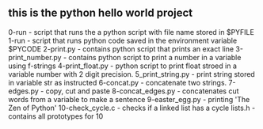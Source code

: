 ## this is the python hello world project  

0-run - script that runs the a python script with file name stored in $PYFILE 
1-run - script that runs python code saved in the environment variable $PYCODE
2-print.py - contains python script that prints an exact line
3-print_number.py - contains python script to print a number in a variable using f-strings
4-print_float.py - python script to print float stroed in a variable number with 2 digit precision.
5_print_string.py - print string stored in variable str as instructed 
6-concat.py - concatenate two strings.
7-edges.py - copy, cut and paste
8-concat_edges.py - concatenates cut words from a variable to make a sentence
9-easter_egg.py - printing 'The Zen of Python'
10-check_cycle.c - checks if a linked list has a cycle
lists.h - contains all prototypes for 10